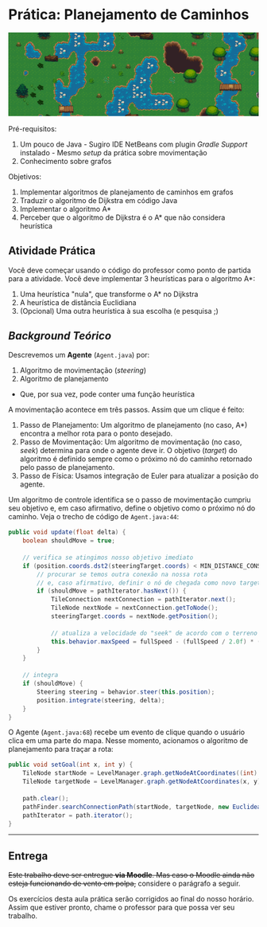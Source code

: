 # Prática: Planejamento de Caminhos

![](images/forest-hills.png)

Pré-requisitos:
  1. Um pouco de Java
    - Sugiro IDE NetBeans com plugin _Gradle Support_ instalado
    - Mesmo _setup_ da prática sobre movimentação
  1. Conhecimento sobre grafos

Objetivos:

1. Implementar algoritmos de planejamento de caminhos em grafos
1. Traduzir o algoritmo de Dijkstra em código Java
1. Implementar o algoritmo A*
1. Perceber que o algoritmo de Dijkstra é o A* que não considera heurística

## Atividade Prática

Você deve começar usando o código do professor como ponto de partida para a
atividade. Você deve implementar 3 heurísticas para o algoritmo A*:

1. Uma heurística "nula", que transforme o A* no Dijkstra
2. A heurística de distância Euclidiana
3. (Opcional) Uma outra heurística à sua escolha (e pesquisa ;)

## _Background Teórico_

Descrevemos um **Agente** (`Agent.java`) por:

1. Algoritmo de movimentação (_steering_)
1. Algoritmo de planejamento
  - Que, por sua vez, pode conter uma função heurística

A movimentação acontece em três passos. Assim que um clique é feito:

1. Passo de Planejamento: Um algoritmo de planejamento (no caso, A*) encontra
  a melhor rota para o ponto desejado.
1. Passo de Movimentação: Um algoritmo de movimentação (no caso, _seek_)
  determina para onde o agente deve ir. O objetivo (_target_) do algoritmo é
  definido sempre como o próximo nó do caminho retornado pelo passo de
  planejamento.
1. Passo de Física: Usamos integração de Euler para atualizar a posição do
  agente.

Um algoritmo de controle identifica se o passo de movimentação cumpriu
seu objetivo e, em caso afirmativo, define o objetivo como o próximo nó do
caminho. Veja o trecho de código de `Agent.java:44`:

```java
public void update(float delta) {
    boolean shouldMove = true;

    // verifica se atingimos nosso objetivo imediato
    if (position.coords.dst2(steeringTarget.coords) < MIN_DISTANCE_CONSIDERED_ZERO_SQUARED) {
        // procurar se temos outra conexão na nossa rota
        // e, caso afirmativo, definir o nó de chegada como novo target
        if (shouldMove = pathIterator.hasNext()) {
            TileConnection nextConnection = pathIterator.next();
            TileNode nextNode = nextConnection.getToNode();
            steeringTarget.coords = nextNode.getPosition();

            // atualiza a velocidade do "seek" de acordo com o terreno (a conexão)
            this.behavior.maxSpeed = fullSpeed - (fullSpeed / 2.0f) * (nextConnection.getCost() - 1) / (LevelManager.maxCost - 1);
        }
    }

    // integra
    if (shouldMove) {
        Steering steering = behavior.steer(this.position);
        position.integrate(steering, delta);
    }
}
```

O Agente (`Agent.java:68`) recebe um evento de clique quando o usuário clica em
uma parte do mapa. Nesse momento, acionamos o algoritmo de planejamento para
traçar a rota:

```java
public void setGoal(int x, int y) {
    TileNode startNode = LevelManager.graph.getNodeAtCoordinates((int) this.position.coords.x, (int) this.position.coords.y);
    TileNode targetNode = LevelManager.graph.getNodeAtCoordinates(x, y);

    path.clear();
    pathFinder.searchConnectionPath(startNode, targetNode, new EuclideanDistanceHeuristic(), path);
    pathIterator = path.iterator();
}
```

---
## Entrega

~~Este trabalho deve ser entregue **via Moodle**. Mas caso o Moodle ainda não esteja funcionando de vento em polpa,~~ considere o parágrafo a seguir.

Os exercícios desta aula prática serão corrigidos ao final do nosso horário. Assim que estiver pronto, chame o professor para que possa ver seu trabalho.
